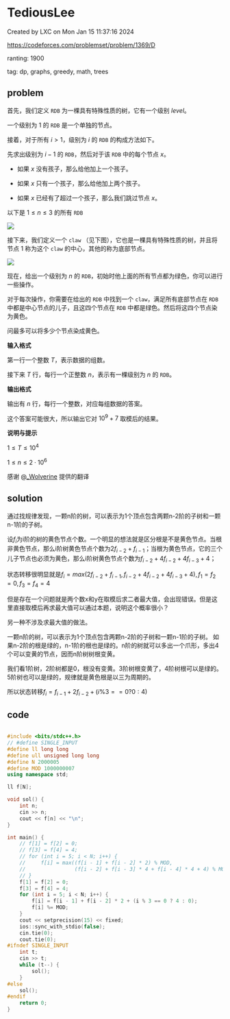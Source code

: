 # TediousLee

Created by LXC on Mon Jan 15 11:37:16 2024

https://codeforces.com/problemset/problem/1369/D

ranting: 1900

tag: dp, graphs, greedy, math, trees

## problem

首先，我们定义 `RDB` 为一棵具有特殊性质的树，它有一个级别 $level$。  

一个级别为 $1$ 的 `RDB` 是一个单独的节点。

接着，对于所有 $i>1$，级别为 $i$ 的 `RDB` 的构成方法如下。  

先求出级别为 $i-1$ 的 `RDB`，然后对于该 `RDB` 中的每个节点 $x$。  



- 如果 $x$ 没有孩子，那么给他加上一个孩子。  

- 如果 $x$ 只有一个孩子，那么给他加上两个孩子。  

- 如果 $x$ 已经有了超过一个孩子，那么我们跳过节点 $x$。  



以下是 $1\le n \le 3$ 的所有 `RDB`



![](https://imgconvert.csdnimg.cn/aHR0cHM6Ly9jZG4ubHVvZ3UuY29tLmNuL3VwbG9hZC92anVkZ2VfcGljL0NGMTM2OUQvNjRjNjY3Zjg4YjBiYTNiNThhNDU4MWU4ZjcyNmQ0ODQ3ZDk3N2E2Yy5wbmc?x-oss-process=image/format,png)



接下来，我们定义一个 `claw`  （见下图），它也是一棵具有特殊性质的树，并且将节点 $1$ 称为这个 `claw` 的中心，其他的称为底部节点。



![](https://imgconvert.csdnimg.cn/aHR0cHM6Ly9jZG4ubHVvZ3UuY29tLmNuL3VwbG9hZC92anVkZ2VfcGljL0NGMTM2OUQvNDE0MmRhNTE0NDVmNGNmY2UxNmVhNjhkOTY4MzJjYWFiZjE3YWNjZS5wbmc?x-oss-process=image/format,png)



现在，给出一个级别为 $n$ 的 `RDB`，初始时他上面的所有节点都为绿色，你可以进行一些操作。  

对于每次操作，你需要在给出的 `RDB` 中找到一个 `claw`，满足所有底部节点在 `RDB` 中都是中心节点的儿子，且这四个节点在 `RDB` 中都是绿色。然后将这四个节点染为黄色。  

问最多可以将多少个节点染成黄色。



**输入格式**



第一行一个整数 $T$，表示数据的组数。  

接下来 $T$ 行，每行一个正整数 $n$，表示有一棵级别为 $n$ 的 `RDB`。



**输出格式**

输出有 $n$ 行，每行一个整数，对应每组数据的答案。  

这个答案可能很大，所以输出它对 $10^9+7$ 取模后的结果。



**说明与提示**



$1\le T\le 10^4$  

$1\le n \le 2\cdot 10^6$



感谢 @[_Wolverine](https://www.luogu.com.cn/user/120362) 提供的翻译

## solution

通过找规律发现，一颗n阶的树，可以表示为1个顶点包含两颗n-2阶的子树和一颗n-1阶的子树。

设$f_i$为i阶的树的黄色节点个数。一个明显的想法就是区分根是不是黄色节点。当根非黄色节点，那么i阶树黄色节点个数为$2f_{i-2}+f_{i-1}$；当根为黄色节点，它的三个儿子节点也必须为黄色，那么i阶树黄色节点个数为$f_{i-2}+4f_{i-2}+4f_{i-3}+4$；

状态转移很明显就是$f_{i} = max (2f_{i-2}+f_{i-1}, f_{i-2}+4f_{i-2}+4f_{i-3}+4), f_{1} = f_2 = 0, f_3 = f_4 = 4$

但是存在一个问题就是两个数x和y在取模后求二者最大值，会出现错误。但是这里直接取模后再求最大值可以通过本题，说明这个概率很小？

另一种不涉及求最大值的做法。

一颗n阶的树，可以表示为1个顶点包含两颗n-2阶的子树和一颗n-1阶的子树。
如果n-2阶的根是绿的，n-1阶的根也是绿的。n阶的树就可以多出一个爪形，多出4个可以变黄的节点，因而n阶树树根变黄。

我们看1阶树，2阶树都是0，根没有变黄。3阶树根变黄了，4阶树根可以是绿的。5阶树也可以是绿的，规律就是黄色根是以三为周期的。

所以状态转移$f_{i} = f_{i-1} + 2f_{i-2} + (i\%3==0?0:4)$

## code

``` cpp

#include <bits/stdc++.h>
// #define SINGLE_INPUT
#define ll long long
#define ull unsigned long long
#define N 2000005
#define MOD 1000000007
using namespace std;

ll f[N];

void sol() {
    int n;
    cin >> n;
    cout << f[n] << "\n";
}

int main() {
    // f[1] = f[2] = 0;
    // f[3] = f[4] = 4;
    // for (int i = 5; i < N; i++) {
    //     f[i] = max((f[i - 1] + f[i - 2] * 2) % MOD,
    //                (f[i - 2] + f[i - 3] * 4 + f[i - 4] * 4 + 4) % MOD);
    // }
    f[1] = f[2] = 0;
    f[3] = f[4] = 4;
    for (int i = 5; i < N; i++) {
        f[i] = f[i - 1] + f[i - 2] * 2 + (i % 3 == 0 ? 4 : 0);
        f[i] %= MOD;
    }
    cout << setprecision(15) << fixed;
    ios::sync_with_stdio(false);
    cin.tie(0);
    cout.tie(0);
#ifndef SINGLE_INPUT
    int t;
    cin >> t;
    while (t--) {
        sol();
    }
#else
    sol();
#endif
    return 0;
}

```
